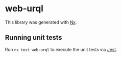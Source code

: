 # web-urql

This library was generated with [Nx](https://nx.dev).

## Running unit tests

Run `nx test web-urql` to execute the unit tests via [Jest](https://jestjs.io).
